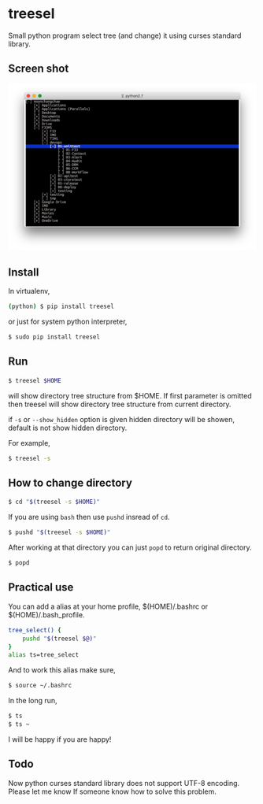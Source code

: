 # treesel
Small python program select tree (and change) it using curses standard library.

## Screen shot

![treesel](treesel.png)

## Install

In virtualenv,

``` sh
(python) $ pip install treesel
```

or just for system python interpreter,

``` sh
$ sudo pip install treesel
```

## Run

``` sh
$ treesel $HOME
```
will show directory tree structure from $HOME.
If first parameter is omitted then treesel will show directory tree structure from current directory.

if `-s` or `--show_hidden`  option is given hidden directory will be showen, default is not show hidden directory.

For example, 

``` sh
$ treesel -s
```

## How to change directory

``` sh
$ cd "$(treesel -s $HOME)"
```

If you are using `bash` then use `pushd`  insread of `cd`.

``` sh
$ pushd "$(treesel -s $HOME)"
```

After working at that directory you can just `popd` to return original directory.

``` sh
$ popd
```

## Practical use

You can add a alias at your home profile, $(HOME)/.bashrc or $(HOME)/.bash_profile.

```bash
tree_select() {
    pushd "$(treesel $@)"
}
alias ts=tree_select
```

And to work this alias make sure,

``` sh
$ source ~/.bashrc
``` 

In the long run,

``` sh
$ ts
$ ts ~
``` 

I will be happy if you are happy!

## Todo

Now python curses standard library does not support UTF-8 encoding. Please let me know If someone know how to solve this problem.
